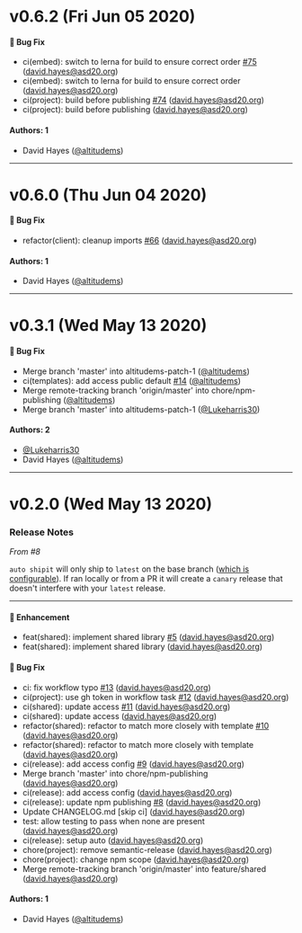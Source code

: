 # v0.6.2 (Fri Jun 05 2020)

#### 🐛 Bug Fix

- ci(embed): switch to lerna for build to ensure correct order [#75](https://github.com/academydistrict20/notifications/pull/75) (david.hayes@asd20.org)
- ci(embed): switch to lerna for build to ensure correct order (david.hayes@asd20.org)
- ci(project): build before publishing [#74](https://github.com/academydistrict20/notifications/pull/74) (david.hayes@asd20.org)
- ci(project): build before publishing (david.hayes@asd20.org)

#### Authors: 1

- David Hayes ([@altitudems](https://github.com/altitudems))

---

# v0.6.0 (Thu Jun 04 2020)

#### 🐛 Bug Fix

- refactor(client): cleanup imports [#66](https://github.com/academydistrict20/notifications/pull/66) (david.hayes@asd20.org)

#### Authors: 1

- David Hayes ([@altitudems](https://github.com/altitudems))

---

# v0.3.1 (Wed May 13 2020)

#### 🐛 Bug Fix

- Merge branch 'master' into altitudems-patch-1 ([@altitudems](https://github.com/altitudems))
- ci(templates): add access public default [#14](https://github.com/academydistrict20/notifications/pull/14) ([@altitudems](https://github.com/altitudems))
- Merge remote-tracking branch 'origin/master' into chore/npm-publishing ([@altitudems](https://github.com/altitudems))
- Merge branch 'master' into altitudems-patch-1 ([@Lukeharris30](https://github.com/Lukeharris30))

#### Authors: 2

- [@Lukeharris30](https://github.com/Lukeharris30)
- David Hayes ([@altitudems](https://github.com/altitudems))

---

# v0.2.0 (Wed May 13 2020)

### Release Notes

_From #8_

`auto shipit` will only ship to `latest` on the base branch ([which is configurable]()). If ran locally or from a PR it will create a `canary` release that doesn't interfere with your `latest` release.

---

#### 🚀 Enhancement

- feat(shared): implement shared library [#5](https://github.com/academydistrict20/notifications/pull/5) (david.hayes@asd20.org)
- feat(shared): implement shared library (david.hayes@asd20.org)

#### 🐛 Bug Fix

- ci: fix workflow typo [#13](https://github.com/academydistrict20/notifications/pull/13) (david.hayes@asd20.org)
- ci(project): use gh token in workflow task [#12](https://github.com/academydistrict20/notifications/pull/12) (david.hayes@asd20.org)
- ci(shared): update access [#11](https://github.com/academydistrict20/notifications/pull/11) (david.hayes@asd20.org)
- ci(shared): update access (david.hayes@asd20.org)
- refactor(shared): refactor to match more closely with template [#10](https://github.com/academydistrict20/notifications/pull/10) (david.hayes@asd20.org)
- refactor(shared): refactor to match more closely with template (david.hayes@asd20.org)
- ci(release): add access config [#9](https://github.com/academydistrict20/notifications/pull/9) (david.hayes@asd20.org)
- Merge branch 'master' into chore/npm-publishing (david.hayes@asd20.org)
- ci(release): add access config (david.hayes@asd20.org)
- ci(release): update npm publishing [#8](https://github.com/academydistrict20/notifications/pull/8) (david.hayes@asd20.org)
- Update CHANGELOG.md \[skip ci\] (david.hayes@asd20.org)
- test: allow testing to pass when none are present (david.hayes@asd20.org)
- ci(release): setup auto (david.hayes@asd20.org)
- chore(project): remove semantic-release (david.hayes@asd20.org)
- chore(project): change npm scope (david.hayes@asd20.org)
- Merge remote-tracking branch 'origin/master' into feature/shared (david.hayes@asd20.org)

#### Authors: 1

- David Hayes ([@altitudems](https://github.com/altitudems))